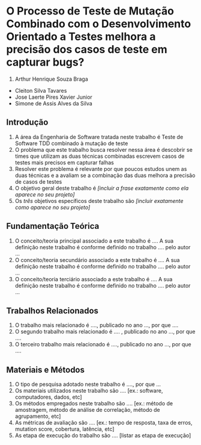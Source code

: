 # O Processo de Teste de Mutação Combinado com o Desenvolvimento Orientado a Testes melhora a precisão dos casos de teste em capturar bugs?

1. Arthur Henrique Souza Braga

* Cleiton Silva Tavares
* Jose Laerte Pires Xavier Junior
* Simone de Assis Alves da Silva

## Introdução

1. A área da Engenharia de Software tratada neste trabalho é Teste de Software TDD combinado à mutação de teste
2. O problema que este trabalho busca resolver nessa área é descobrir se times que utilizam as duas técnicas combinadas escrevem casos de testes mais precisos em capturar falhas
3. Resolver este problema é relevante por que poucos estudos unem as duas técnicas e a avaliam se a combinação das duas melhora a precisão de casos de testes
4. O objetivo geral deste trabalho é _[incluir a frase exatamente como ela aparece no seu projeto]_
5. Os *três* objetivos específicos deste trabalho são _[incluir exatamente como aparece no seu projeto]_

## Fundamentação Teórica

1. O conceito/teoria principal associado a este trabalho é ....  A sua definição neste trabalho  é conforme definido no trabalho .... pelo autor ...
1. O conceito/teoria secundário associado a este trabalho é ....  A sua definição neste trabalho é conforme definido no trabalho .... pelo autor ...
1. O conceito/teoria terciário associado a este trabalho é ....  A sua definição neste trabalho é conforme definido no trabalho .... pelo autor ...

## Trabalhos Relacionados

1. O trabalho mais relacionado é ...., publicado no ano ..., por que ....
1. O segundo trabalho mais relacionado é .... , publicado no ano ..., por que ....
1. O terceiro trabalho mais relacionado é ...., publicado no ano ...,  por que ....

## Materiais e Métodos

1. O tipo de pesquisa adotado neste trabalho é ...., por que ...
1. Os materiais utilizados neste trabalho são .... [ex.: software, computadores, dados, etc]
1. Os métodos empregados neste trabalho são .... [ex.: método de amostragem, método de análise de correlação, método de agrupamento, etc]
1. As métricas de avaliação são .... [ex.: tempo de resposta, taxa de erros, mutation score, cobertura, latência, etc]
1. As etapa de execução do trabalho são .... [listar as etapa de execução]
